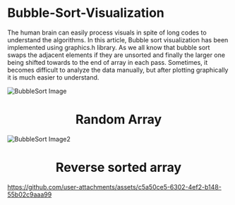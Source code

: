  # Bubble-Sort-Visualization

The human brain can easily process visuals in spite of long codes to understand the algorithms. In this article, Bubble sort visualization has been implemented using graphics.h library. As we all know that bubble sort swaps the adjacent elements if they are unsorted and finally the larger one being shifted towards to the end of array in each pass. Sometimes, it becomes difficult to analyze the data manually, but after plotting graphically it is much easier to understand. <br>


![BubbleSort Image](https://github.com/user-attachments/assets/7e414d17-e02e-43f2-a1cd-2e1aa4a925ff)
 <div align="center">
<h1>Random Array</h1>
</div>

![BubbleSort Image2](https://github.com/user-attachments/assets/cd390aae-ad98-4abc-9d45-0b72a7c84e1e)
<div align="center">
<h1>Reverse sorted array</h1>
</div>

https://github.com/user-attachments/assets/c5a50ce5-6302-4ef2-b148-55b02c9aaa99
